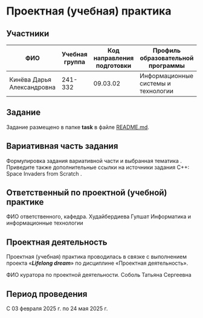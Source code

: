 # Проектная (учебная) практика

## Участники

| ФИО | Учебная группа | Код направления подготовки | Профиль образовательной программы |
|-|-|-|-|
|Кинёва Дарья Александровна|241-332|09.03.02|Информационные системы и технологии|

## Задание

Задание размещено в папке **task** в файле [README.md](task/README.md).

## Вариативная часть задания

Формулировка задания вариативной части и выбранная тематика . Приведите также дополнительные ссылки на источники задания C++: Space Invaders from Scratch .

## Ответственный по проектной (учебной) практике

ФИО ответственного, кафедра.
Худайбердиева Гулшат Информатика и информационные технологии

## Проектная деятельность

Проектная (учебная) практика проводилась в связке с выполнением проекта «***Lifelong dream***» по дисциплине «Проектная деятельность».

ФИО куратора по проектной деятельности.
Соболь Татьяна Сергеевна

## Период проведения

С 03 февраля 2025 г. по 24 мая 2025 г.
